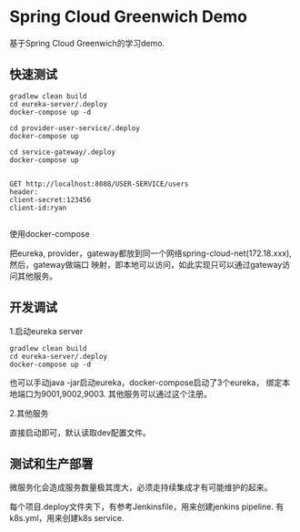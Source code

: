 Spring Cloud Greenwich Demo
==========================



基于Spring Cloud Greenwich的学习demo.


## 快速测试

```
gradlew clean build
cd eureka-server/.deploy
docker-compose up -d

cd provider-user-service/.deploy
docker-compose up 

cd service-gateway/.deploy
docker-compose up


GET http://localhost:8088/USER-SERVICE/users
header:
client-secret:123456
client-id:ryan


```

使用docker-compose

把eureka, provider，gateway都放到同一个网络spring-cloud-net(172.18.xxx), 然后，gateway做端口
映射，即本地可以访问，如此实现只可以通过gateway访问其他服务。


## 开发调试

1.启动eureka server
```
gradlew clean build
cd eureka-server/.deploy
docker-compose up -d
```

也可以手动java -jar启动eureka，docker-compose启动了3个eureka，
绑定本地端口为9001,9002,9003. 其他服务可以通过这个注册。

2.其他服务

直接启动即可，默认读取dev配置文件。


## 测试和生产部署

微服务化会造成服务数量极其庞大，必须走持续集成才有可能维护的起来。

每个项目.deploy文件夹下，有参考Jenkinsfile，用来创建jenkins pipeline.
有k8s.yml，用来创建k8s service.




